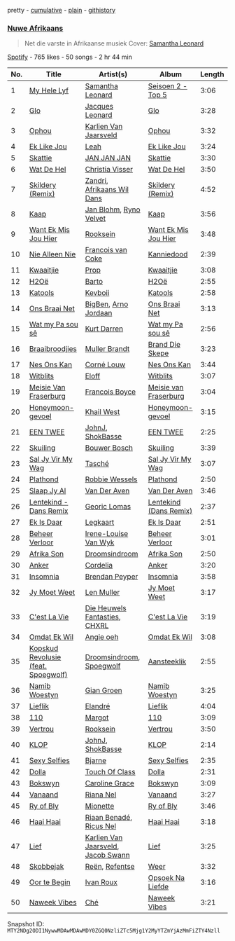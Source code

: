 pretty - [cumulative](/playlists/cumulative/37i9dQZF1DX20N6YlBoCpF.md) - [plain](/playlists/plain/37i9dQZF1DX20N6YlBoCpF) - [githistory](https://github.githistory.xyz/mackorone/spotify-playlist-archive/blob/main/playlists/plain/37i9dQZF1DX20N6YlBoCpF)

### [Nuwe Afrikaans](https://open.spotify.com/playlist/37i9dQZF1DX20N6YlBoCpF)

> Net die varste in Afrikaanse musiek Cover: <a href="https://open.spotify.com/artist/0t70FT0xcfRAuHAM8C9Tgw?si=kJvA4P5cR3SF1IxHgQ189Q">Samantha Leonard</a>

[Spotify](https://open.spotify.com/user/spotify) - 765 likes - 50 songs - 2 hr 44 min

| No. | Title | Artist(s) | Album | Length |
|---|---|---|---|---|
| 1 | [My Hele Lyf](https://open.spotify.com/track/3HTL5qBOzXLFU5snDl5krF) | [Samantha Leonard](https://open.spotify.com/artist/0t70FT0xcfRAuHAM8C9Tgw) | [Seisoen 2 \- Top 5](https://open.spotify.com/album/7mY9sILLbKkZjJOeoJp4Fp) | 3:06 |
| 2 | [Glo](https://open.spotify.com/track/0fQ5MOq8VDkLmOmXj9nfGZ) | [Jacques Leonard](https://open.spotify.com/artist/6vZo5K5MApUmC0oT6g5262) | [Glo](https://open.spotify.com/album/50ehh8dDKeB8qjwLboZ2ez) | 3:28 |
| 3 | [Ophou](https://open.spotify.com/track/2vRJC11heZ6GqkmnqXTnrO) | [Karlien Van Jaarsveld](https://open.spotify.com/artist/25SUuR1e32ukcdYldmAyp5) | [Ophou](https://open.spotify.com/album/4DgQmYYVWDOszCGW7McXWe) | 3:32 |
| 4 | [Ek Like Jou](https://open.spotify.com/track/1xG077ty9EwidOBANZwKlD) | [Leah](https://open.spotify.com/artist/46aCUT92RT7Q9QwhZuaNXh) | [Ek Like Jou](https://open.spotify.com/album/4XP2UPBce2DLra8bZ2DXQp) | 3:24 |
| 5 | [Skattie](https://open.spotify.com/track/1VJKNRIZ1LYNAOxIN01iNd) | [JAN JAN JAN](https://open.spotify.com/artist/0cba0v5VJqpuD1YSBoNirZ) | [Skattie](https://open.spotify.com/album/36cu3ZQxgHuLvIj3BUEynA) | 3:30 |
| 6 | [Wat De Hel](https://open.spotify.com/track/15Mu0ea08pEgTLBRHqNF0e) | [Christia Visser](https://open.spotify.com/artist/0AVwVUxhRdEKiuLNGAxmtu) | [Wat De Hel](https://open.spotify.com/album/2p7hgHHtMXSPZf3RezI3i4) | 3:50 |
| 7 | [Skildery \(Remix\)](https://open.spotify.com/track/4Sy3SykXit0psixwPq0KtO) | [Zandri](https://open.spotify.com/artist/2d4saNK84qEsfaPw26tjPq), [Afrikaans Wil Dans](https://open.spotify.com/artist/0izyicZrCh95ouk1VWn59M) | [Skildery \(Remix\)](https://open.spotify.com/album/4kHqoFMstt9NCU6WJfejDn) | 4:52 |
| 8 | [Kaap](https://open.spotify.com/track/1EYLPim5kBNKwDCrG48sNW) | [Jan Blohm](https://open.spotify.com/artist/4INPDZ7XS2f8jsp7CMM6WW), [Ryno Velvet](https://open.spotify.com/artist/1qn5hZjDJPBVBFsqLujvyt) | [Kaap](https://open.spotify.com/album/6Tn9J9QxGzgktcULy6CWLF) | 3:56 |
| 9 | [Want Ek Mis Jou Hier](https://open.spotify.com/track/18p1L84lxNJovlSUeHblc9) | [Rooksein](https://open.spotify.com/artist/0TX0T9VkzOTEjsdzi1a4nT) | [Want Ek Mis Jou Hier](https://open.spotify.com/album/0LsDg7W3tWktgsRuOPKk3q) | 3:48 |
| 10 | [Nie Alleen Nie](https://open.spotify.com/track/0yXCVcqwnZdM2GVGtSMRS3) | [Francois van Coke](https://open.spotify.com/artist/7pJtnZQLPJmqzVfdIz7eFF) | [Kanniedood](https://open.spotify.com/album/2sAn67LpCat3XJqDuMmtTh) | 2:39 |
| 11 | [Kwaaitjie](https://open.spotify.com/track/2NKIqGaDkBuKQLQsGvp2Pq) | [Prop](https://open.spotify.com/artist/3TNxvHZvTgeosFCIYz1BUu) | [Kwaaitjie](https://open.spotify.com/album/3kFEZtMGtoVyQWMNBkVs6z) | 3:08 |
| 12 | [H2Oë](https://open.spotify.com/track/6NB2npCHsGXQ059pMhXJzl) | [Barto](https://open.spotify.com/artist/4gzfjw2nlFFo1tda8jgJbG) | [H2Oë](https://open.spotify.com/album/3TXkgPC5iTyXXyJPKR01lP) | 2:55 |
| 13 | [Katools](https://open.spotify.com/track/65KoBppdhH9mNVqGzHqyRS) | [Kevboii](https://open.spotify.com/artist/4Mp36UE9keQ7vXLcVLWzmN) | [Katools](https://open.spotify.com/album/5PGPutt1bzLOHCLdZx9GdC) | 2:58 |
| 14 | [Ons Braai Net](https://open.spotify.com/track/5LUgDfGlQZWVnOi4bITNzf) | [BigBen](https://open.spotify.com/artist/2szr6eY8Ss8fDBkIy8v0Su), [Arno Jordaan](https://open.spotify.com/artist/1BqYfwv0S0mnUZzGp4PfPE) | [Ons Braai Net](https://open.spotify.com/album/6uCVYlVdoRXotAgwqLbuFy) | 3:13 |
| 15 | [Wat my Pa sou sê](https://open.spotify.com/track/05VXiNCJM3KMDekmOtquOq) | [Kurt Darren](https://open.spotify.com/artist/3fFoaTI85WuaVkSMUxeYRd) | [Wat my Pa sou sê](https://open.spotify.com/album/5FP9ioRvPrNL2LavCBjU70) | 2:56 |
| 16 | [Braaibroodjies](https://open.spotify.com/track/2vpifO1DPguAHOEpXiy7AX) | [Muller Brandt](https://open.spotify.com/artist/72ylqxCBlJ3k3cRUhNL3pI) | [Brand Die Skepe](https://open.spotify.com/album/3R0El0a7RNd4vlKa3Cqsx6) | 3:23 |
| 17 | [Nes Ons Kan](https://open.spotify.com/track/552ct0DgK65AjtFjXwnakh) | [Corné Louw](https://open.spotify.com/artist/3dna8d6MSlgBgIbtjD9MgJ) | [Nes Ons Kan](https://open.spotify.com/album/0HqO7AZMzelaMrtdKCNhOB) | 3:44 |
| 18 | [Witblits](https://open.spotify.com/track/1MJagJs7aC4UJYZK3j5iIO) | [Eloff](https://open.spotify.com/artist/0okTBoelHkR40Mr69hmzkR) | [Witblits](https://open.spotify.com/album/1j0JxyVmQLkrFIZRY4m9xT) | 3:07 |
| 19 | [Meisie Van Fraserburg](https://open.spotify.com/track/2TwzvxiOUxwC1FGrrzAamc) | [Francois Boyce](https://open.spotify.com/artist/0Hyqs3YkRrCLahzGsb8qk3) | [Meisie van Fraserburg](https://open.spotify.com/album/73e09G7FUYUGzXlktr5I5g) | 3:04 |
| 20 | [Honeymoon\-gevoel](https://open.spotify.com/track/2643ylNVzFIUMxlIaS9g31) | [Khail West](https://open.spotify.com/artist/6WIYP1qpwG4xW3zOMFAUz2) | [Honeymoon\-gevoel](https://open.spotify.com/album/4GEXphU8yCdhXywnsm2zFm) | 3:15 |
| 21 | [EEN TWEE](https://open.spotify.com/track/55OBFEGwJ1cR3aaEsSocB2) | [JohnJ](https://open.spotify.com/artist/5TzLGHF0k3Vev4SGCxq9jT), [ShokBasse](https://open.spotify.com/artist/5T2FFt1abRd5ZJKrzB2ZZj) | [EEN TWEE](https://open.spotify.com/album/3MO3xOBykVnnbqOCXzg1JB) | 2:25 |
| 22 | [Skuiling](https://open.spotify.com/track/2Zxrvy0wT08SxsVkrlI8As) | [Bouwer Bosch](https://open.spotify.com/artist/5HZFQNs0MnrxxtU7dvi4Te) | [Skuiling](https://open.spotify.com/album/3lsrsVNzUET0EIbUMCIda2) | 3:39 |
| 23 | [Sal Jy Vir My Wag](https://open.spotify.com/track/0iNTHA6vIhJN671nqIFISV) | [Tasché](https://open.spotify.com/artist/0wRKymJElTHOM1zCZuGspN) | [Sal Jy Vir My Wag](https://open.spotify.com/album/670sMqYDZMP8arGh5jH5mJ) | 3:07 |
| 24 | [Plathond](https://open.spotify.com/track/4lVzLsiJSMVeEzd94JSjRk) | [Robbie Wessels](https://open.spotify.com/artist/05RbDB13aoIZwFzHqe8ehO) | [Plathond](https://open.spotify.com/album/3yYGQg48xSnd5jTpYA8hcD) | 2:50 |
| 25 | [Slaap Jy Al](https://open.spotify.com/track/66F6n7idekMz8lu3s5sTwq) | [Van Der Aven](https://open.spotify.com/artist/24YKf4cTz4brZ8j8UShB2e) | [Van Der Aven](https://open.spotify.com/album/3szF7dfZ2BtD2wr4aHNkN5) | 3:46 |
| 26 | [Lentekind \- Dans Remix](https://open.spotify.com/track/3jp5MWHkhUMNKvTcKoEC21) | [Georic Lomas](https://open.spotify.com/artist/6s70YvvNGOGzhKqveX21uf) | [Lentekind \(Dans Remix\)](https://open.spotify.com/album/29N4DMheHAM04FlffYEAoq) | 2:37 |
| 27 | [Ek Is Daar](https://open.spotify.com/track/43t3KXhjckS3XWoglELKfx) | [Legkaart](https://open.spotify.com/artist/6q148JlUofOrUfcf7Dmac6) | [Ek Is Daar](https://open.spotify.com/album/2vVmvc6mx1a8Qme5By7nEK) | 2:51 |
| 28 | [Beheer Verloor](https://open.spotify.com/track/0f875VUlQ6bv1yoma2TYUZ) | [Irene\-Louise Van Wyk](https://open.spotify.com/artist/1PwYXOqnII5oWshOTTClma) | [Beheer Verloor](https://open.spotify.com/album/3AO17da9Gz9djPWZf8XoJC) | 3:01 |
| 29 | [Afrika Son](https://open.spotify.com/track/6AmJU5Rtf7vXcubCYJitGa) | [Droomsindroom](https://open.spotify.com/artist/36P4zQxOGCSabr44bXS8kW) | [Afrika Son](https://open.spotify.com/album/2AeonSEurMMMp7nfCKoRg2) | 2:50 |
| 30 | [Anker](https://open.spotify.com/track/2ROWosGgtaTatGEngpoA4N) | [Cordelia](https://open.spotify.com/artist/2iYdMAkvSwwuG9uHbSnPyN) | [Anker](https://open.spotify.com/album/7N2WwkWNREHJxjrCOEQpIv) | 3:20 |
| 31 | [Insomnia](https://open.spotify.com/track/7fQLFDmSuqTnMX0IwjESNg) | [Brendan Peyper](https://open.spotify.com/artist/4K2VQvyBnfU7La65rShI0v) | [Insomnia](https://open.spotify.com/album/0b8YXBab3WjJJWimv8HgBB) | 3:58 |
| 32 | [Jy Moet Weet](https://open.spotify.com/track/5Xm5GGCHsfRFU2lEvzuBDy) | [Len Muller](https://open.spotify.com/artist/2Sken7evRjRhWD5bgSJ0l0) | [Jy Moet Weet](https://open.spotify.com/album/3nQ2cPzgpbuA5QwUhwBhRj) | 3:17 |
| 33 | [C'est La Vie](https://open.spotify.com/track/5Ih49pHF0yWdgMVmiFOZOV) | [Die Heuwels Fantasties](https://open.spotify.com/artist/0FrkoXLOCHCWfMXw10Apxb), [CHXRL](https://open.spotify.com/artist/53YDsmOqu4zlV0VQbNUUNZ) | [C'est La Vie](https://open.spotify.com/album/6rwHalenFvXv3J6H2xj3MQ) | 3:19 |
| 34 | [Omdat Ek Wil](https://open.spotify.com/track/2TWndTxyjLy5pvbMTJdIcE) | [Angie oeh](https://open.spotify.com/artist/7rzauTxOgwzrTkkPzi7aAY) | [Omdat Ek Wil](https://open.spotify.com/album/4Wp8xJhzrziBGnWukuiqbt) | 3:08 |
| 35 | [Kopskud Revolusie \(feat\. Spoegwolf\)](https://open.spotify.com/track/5taKG0t4Z0sv247eXWuWij) | [Droomsindroom](https://open.spotify.com/artist/36P4zQxOGCSabr44bXS8kW), [Spoegwolf](https://open.spotify.com/artist/6o4TnAxiqaQfZMLl55NFdn) | [Aansteeklik](https://open.spotify.com/album/3dOKf9YXYnPLlRLaCwsL2G) | 2:55 |
| 36 | [Namib Woestyn](https://open.spotify.com/track/1ebyQrrQOHHJbtgwFOSTiF) | [Gian Groen](https://open.spotify.com/artist/1AUYjVNNS9NRuu6wHeXSqg) | [Namib Woestyn](https://open.spotify.com/album/7lOdh3muDFGlPCsJgfTEZb) | 3:25 |
| 37 | [Lieflik](https://open.spotify.com/track/1owgvsRPtQKcYVJLzpJUpb) | [Elandré](https://open.spotify.com/artist/3Gg20zbz8OVW3iahm8uoYo) | [Lieflik](https://open.spotify.com/album/2Kxe1GVz73wuCwLhWFaUB8) | 4:04 |
| 38 | [110](https://open.spotify.com/track/0du9AbEce0kooBH5I6suvG) | [Margot](https://open.spotify.com/artist/3mNS0vt7TNS7yL6wfaksKf) | [110](https://open.spotify.com/album/26xPlVpw1qJcexaviUjYTU) | 3:09 |
| 39 | [Vertrou](https://open.spotify.com/track/3JczmBfhHBvYBpnwRZz5It) | [Rooksein](https://open.spotify.com/artist/0TX0T9VkzOTEjsdzi1a4nT) | [Vertrou](https://open.spotify.com/album/73zmr0JdcAv2MkwfnY91BB) | 3:50 |
| 40 | [KLOP](https://open.spotify.com/track/2Z5DRpvSghOFlLoIXmhlTK) | [JohnJ](https://open.spotify.com/artist/5TzLGHF0k3Vev4SGCxq9jT), [ShokBasse](https://open.spotify.com/artist/5T2FFt1abRd5ZJKrzB2ZZj) | [KLOP](https://open.spotify.com/album/0clagdMhENLSBFcxCAeMKk) | 2:14 |
| 41 | [Sexy Selfies](https://open.spotify.com/track/52BrZvCiBxFlNk51pnjqO5) | [Bjarne](https://open.spotify.com/artist/2e6piu8T6ZcZjC3UOAhJSW) | [Sexy Selfies](https://open.spotify.com/album/6rv7SGxCaWahnuB0XKqvE8) | 2:35 |
| 42 | [Dolla](https://open.spotify.com/track/76sB2FlXnGnayUOR10SJwu) | [Touch Of Class](https://open.spotify.com/artist/5gmWNn07FGOGzN2qFhfOuW) | [Dolla](https://open.spotify.com/album/1uyQorBHkPN1BHBBfhFmdL) | 2:31 |
| 43 | [Bokswyn](https://open.spotify.com/track/4ZdEKnyBbsxJf0FRd3rTb5) | [Caroline Grace](https://open.spotify.com/artist/4Nq6DSOfx3sAWV9ED0WtZM) | [Bokswyn](https://open.spotify.com/album/0AUEv3KyWp0AGzlxq0sjud) | 3:09 |
| 44 | [Vanaand](https://open.spotify.com/track/265KkVKacgXwcrLQuLj9ON) | [Riana Nel](https://open.spotify.com/artist/6Skl2RueCJYKBBm1Yr6BBQ) | [Vanaand](https://open.spotify.com/album/0iwYj6LKFLhSUVDXF5vygz) | 3:27 |
| 45 | [Ry of Bly](https://open.spotify.com/track/311QQk1V1MiuEC4qB5CR50) | [Mionette](https://open.spotify.com/artist/2IATFOSnfbxrL3bL0cxCOu) | [Ry of Bly](https://open.spotify.com/album/1eQn9GTE2K0S6BlqHNDBPO) | 3:46 |
| 46 | [Haai Haai](https://open.spotify.com/track/7oNaAYHagyDVzB8YoyhuMm) | [Riaan Benadé](https://open.spotify.com/artist/7aijVRJ1wOqmLs6NucdtB7), [Ricus Nel](https://open.spotify.com/artist/7Mhp3513Ydxqu2u1JMiQFg) | [Haai Haai](https://open.spotify.com/album/7pcS22M4wts8bcT1pBoB0y) | 3:18 |
| 47 | [Lief](https://open.spotify.com/track/1Fbu7GJTELkKNVdlQ2X4zz) | [Karlien Van Jaarsveld](https://open.spotify.com/artist/25SUuR1e32ukcdYldmAyp5), [Jacob Swann](https://open.spotify.com/artist/3b8ExEnWwnymMCMM3vcHbe) | [Lief](https://open.spotify.com/album/2qlqp7lrg0ZJtPrcdilOt2) | 3:25 |
| 48 | [Skobbejak](https://open.spotify.com/track/1PoFAgfEa11NdWylrd8sCc) | [Reën](https://open.spotify.com/artist/7tIsf2CtmTtj0UGJshHIyB), [Refentse](https://open.spotify.com/artist/5yACoSSz99q9C7n8bKNFxl) | [Weer](https://open.spotify.com/album/4YPFlgvGCWtK0bKrN6qIkz) | 3:32 |
| 49 | [Oor te Begin](https://open.spotify.com/track/7fDLyEb8DtTKeKTwu8cmWk) | [Ivan Roux](https://open.spotify.com/artist/1g1AK4xNX5bIhp6fXLtHbA) | [Opsoek Na Liefde](https://open.spotify.com/album/1quI6r74xYBDLjb3BOy6IX) | 3:16 |
| 50 | [Naweek Vibes](https://open.spotify.com/track/4DvuCPPkfeJwb2yKaqM4DN) | [Ché](https://open.spotify.com/artist/5wxOUZpO27j9hoPBwpnH90) | [Naweek Vibes](https://open.spotify.com/album/1SxMdba2nA4k8Phj8jiRXs) | 3:21 |

Snapshot ID: `MTY2NDg2ODI1NywwMDAwMDAwMDY0ZGQ0NzliZTc5Mjg1Y2MyYTZmYjAzMmFiZTY4Nzll`
